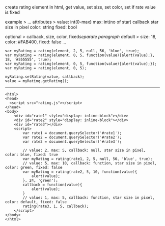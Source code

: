 create rating element in html, get value, set size, set color, set if rate value is fixed

example >
...
attributes >
value: int(0-max)
max: int(no of star)
callback
star size in pixel
color: string
fixed: bool

optional > callback, size, color, fixed*separate paragraph*
default > size: 18, color: #FAB400, fixed: false
...
```
var myRating = rating(element, 2, 5, null, 56, 'blue', true);
var myRating = rating(element, 0, 5, function(value){alert(value);}, 18, '#555555', true);
var myRating = rating(element, 0, 5, function(value){alert(value);});
var myRating = rating(element, 0, 5);

myRating.setRating(value, callback);
value = myRating.getRating();
```
___
```
<html>
<head>
  <script src="rating.js"></script>
</head>
<body>
	<div id="rate1" style="display: inline-block"></div>
	<div id="rate2" style="display: inline-block"></div>
	<div id="rate3"></div>
	<script>
		var rate1 = document.querySelector('#rate1');
		var rate2 = document.querySelector('#rate2');
		var rate3 = document.querySelector('#rate3');
		
		// value: 2, max: 5, callback: null, star size in pixel, color: blue, fixed: true
		var myRating = rating(rate1, 2, 5, null, 56, 'blue', true);
		// value: 5, max: 10, callback: function, star size in pixel, color: green, fixed: false
		var myRating = rating(rate2, 5, 10, function(value){
			alert(value);
		}, 24, 'green');
		callback = function(value){
			alert(value);
		}
		// value: 1, max: 5, callback: function, star size in pixel, color: default, fixed: false
		rating(rate3, 1, 5, callback);
	</script>
</body>
</html>
```
